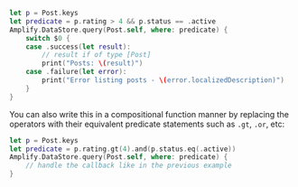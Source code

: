 ```swift
let p = Post.keys
let predicate = p.rating > 4 && p.status == .active
Amplify.DataStore.query(Post.self, where: predicate) {
    switch $0 {
    case .success(let result):
        // result if of type [Post]
        print("Posts: \(result)")
    case .failure(let error):
        print("Error listing posts - \(error.localizedDescription)")
    }
}
```

You can also write this in a compositional function manner by replacing the operators with their equivalent predicate statements such as `.gt`, `.or`, etc:

```swift
let p = Post.keys
let predicate = p.rating.gt(4).and(p.status.eq(.active))
Amplify.DataStore.query(Post.self, where: predicate) {
    // handle the callback like in the previous example
}
```
